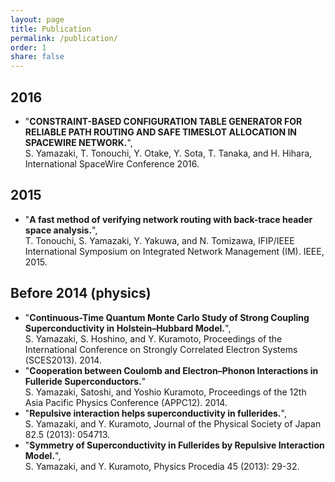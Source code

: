 ```yaml
---
layout: page
title: Publication
permalink: /publication/
order: 1
share: false
---
```


## 2016
- "**CONSTRAINT-BASED CONFIGURATION TABLE GENERATOR FOR RELIABLE PATH ROUTING AND SAFE TIMESLOT ALLOCATION IN SPACEWIRE NETWORK.**",  
  S. Yamazaki, T. Tonouchi, Y. Otake, Y. Sota, T. Tanaka, and H. Hihara, International SpaceWire Conference 2016.

## 2015
- "**A fast method of verifying network routing with back-trace header space analysis.**",  
  T. Tonouchi, S. Yamazaki, Y. Yakuwa, and N. Tomizawa, IFIP/IEEE International Symposium on Integrated Network Management (IM). IEEE, 2015.

## Before 2014 (physics)
- "**Continuous-Time Quantum Monte Carlo Study of Strong Coupling Superconductivity in Holstein–Hubbard Model.**",  
  S. Yamazaki, S. Hoshino, and Y. Kuramoto, Proceedings of the International Conference on Strongly Correlated Electron Systems (SCES2013). 2014.
- "**Cooperation between Coulomb and Electron–Phonon Interactions in Fulleride Superconductors.**"  
  S. Yamazaki, Satoshi, and Yoshio Kuramoto, Proceedings of the 12th Asia Pacific Physics Conference (APPC12). 2014.  
- "**Repulsive interaction helps superconductivity in fullerides.**",  
  S. Yamazaki, and Y. Kuramoto, Journal of the Physical Society of Japan 82.5 (2013): 054713.
- "**Symmetry of Superconductivity in Fullerides by Repulsive Interaction Model.**",  
  S. Yamazaki, and Y. Kuramoto, Physics Procedia 45 (2013): 29-32.

